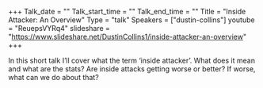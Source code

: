 +++
Talk_date = ""
Talk_start_time = ""
Talk_end_time = ""
Title = "Inside Attacker: An Overview"
Type = "talk"
Speakers = ["dustin-collins"]
youtube = "ReuepsVYRq4"
slideshare = "https://www.slideshare.net/DustinCollins1/inside-attacker-an-overview"
+++

In this short talk I’ll cover what the term ‘inside attacker’. What does it mean and what are the stats? Are inside attacks getting worse or better? If worse, what can we do about that?
